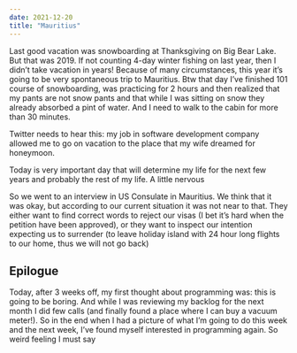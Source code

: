 ```yaml
---
date: 2021-12-20
title: "Mauritius"
---
```


Last good vacation was snowboarding at Thanksgiving on Big Bear Lake. But that was 2019. If not counting 4-day winter fishing on last year, then I didn’t take vacation in years! Because of many circumstances, this year it’s going to be very spontaneous trip to Mauritius.
Btw that day I’ve finished 101 course of snowboarding, was practicing for 2 hours and then realized that my pants are not snow pants and that while I was sitting on snow they already absorbed a pint of water. And I need to walk to the cabin for more than 30 minutes.

Twitter needs to hear this: my job in software development company allowed me to go on vacation to the place that my wife dreamed for honeymoon.

Today is very important day that will determine my life for the next few years and probably the rest of my life. A little nervous 

So we went to an interview in US Consulate in Mauritius. We think that it was okay, but according to our current situation it was not near to that. They either want to find correct words to reject our visas (I bet it’s hard when the petition have been approved), or they want to inspect our intention expecting us to surrender (to leave holiday island with 24 hour long flights to our home, thus we will not go back)

## Epilogue

Today, after 3 weeks off, my first thought about programming was: this is going to be boring. And while I was reviewing my backlog for the next month I did few calls (and finally found a place where I can buy a vacuum meter!). So in the end when I had a picture of what I’m going to do this week and the next week, I’ve found myself interested in programming again. So weird feeling I must say 
